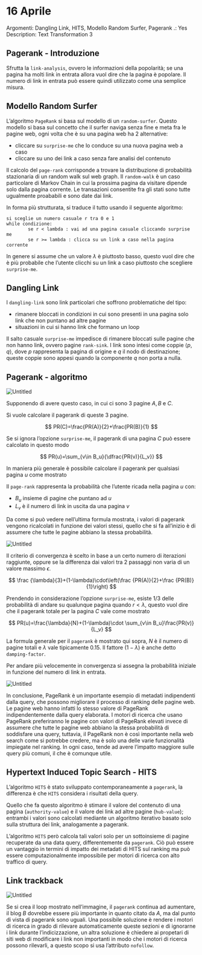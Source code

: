 # 16 Aprile

Argomenti: Dangling Link, HITS, Modello Random Surfer, Pagerank
.: Yes
Description: Text Transformation 3

## Pagerank - Introduzione

Sfrutta la `link-analysis`, ovvero le informazioni della popolarità; se una pagina ha molti link in entrata allora vuol dire che la pagina è popolare. Il numero di link in entrata può essere quindi utilizzato come una semplice misura.

## Modello Random Surfer

L’algoritmo `PageRank` si basa sul modello di un `random-surfer`. Questo modello si basa sul concetto che il surfer naviga senza fine e meta fra le pagine web, ogni volta che è su una pagina web ha 2 alternative:

- cliccare su `surprise-me` che lo conduce su una nuova pagina web a caso
- cliccare su uno dei link a caso senza fare analisi del contenuto

Il calcolo del `page-rank` corrisponde a trovare la distribuzione di probabilità stazionaria di un random walk sul web graph. Il `random-walk` è un caso particolare di Markov Chain in cui la prossima pagina da visitare dipende solo dalla pagina corrente. Le transazioni consentite fra gli stati sono tutte ugualmente proababili e sono date dai link. 

In forma più strutturata, si traduce il tutto usando il seguente algoritmo:

```
si sceglie un numero casuale r tra 0 e 1
while condizione:
		se r < lambda : vai ad una pagina casuale cliccando surprise me
		se r >= lambda : clicca su un link a caso nella pagina corrente
```

In genere si assume che un valore $\lambda$ è piuttosto basso, questo vuol dire che è più probabile che l’utente clicchi su un link a caso piuttosto che scegliere `surprise-me`. 

## Dangling Link

I `dangling-link` sono link particolari che soffrono problematiche del tipo:

- rimanere bloccati in condizioni in cui sono presenti in una pagina solo link che non puntano ad altre pagine
- situazioni in cui si hanno link che formano un loop

Il salto casuale `surprise-me` impedisce di rimanere bloccati sulle pagine che non hanno link, ovvero pagine `rank-sink`. I link sono intesi come coppie $\left\langle p,q \right\rangle$, dove $p$ rappresenta la pagina di origine e $q$ il nodo di destinazione; queste coppie sono appesi quando la componente $q$ non porta a nulla. 

## Pagerank - algoritmo

![Untitled](SII16041.png)

Supponendo di avere questo caso, in cui ci sono 3 pagine $A,B$ e $C$.

Si vuole calcolare il pagerank di queste 3 pagine.

$$
PR(C)=\frac{PR(A)}{2}+\frac{PR(B)}{1}
$$

Se si ignora l’opzione `surprise-me`, il pagerank di una pagina $C$ può essere calcolato in questo modo

$$
PR(u)=\sum_{v\in B_u}{\dfrac{PR(v)}{L_v}}
$$

In maniera più generale è possibile calcolare il pagerank per qualsiasi pagina $u$ come mostrato

Il `page-rank` rappresenta la probabilità che l’utente ricada nella pagina $u$ con:

- $B_u$ insieme di pagine che puntano ad $u$
- $L_v$ è il numero di link in uscita da una pagina $v$

Da come si può vedere nell’ultima formula mostrata, i valori di pagerank vengono ricalcolati in funzione dei valori stessi, quello che si fa all’inizio è di assumere che tutte le pagine abbiano la stessa probabilità.

![Untitled](SII16042.png)

Il criterio di convergenza è scelto in base a un certo numero di iterazioni raggiunte, oppure se la differenza dai valori tra 2 passaggi non varia di un valore massimo $\epsilon$.

$$
\frac {\lambda}{3}+(1-\lambda)\cdot\left(\frac {PR(A)}{2}+\frac {PR(B)}{1}\right)
$$

Prendendo in considerazione l’opzione `surprise-me`, esiste $1/3$ delle probabilità di andare su qualunque pagina quando $r<\lambda$, questo vuol dire che il pagerank totale per la pagina $C$ vale come mostrato

$$
PR(u)=\frac{\lambda}{N}+(1-\lambda)\cdot \sum_{v\in B_u}\frac{PR(v)}{L_v}
$$

La formula generale per il `pagerank` è mostrato qui sopra, $N$ è il numero di pagine totali e $\lambda$ vale tipicamente $0.15$. Il fattore $(1-\lambda)$ è anche detto `damping-factor`.

Per andare più velocemente in convergenza si assegna la probabilità iniziale in funzione del numero di link in entrata.

![Untitled](SII16043.png)

In conclusione, PageRank è un importante esempio di metadati indipendenti dalla query, che possono migliorare il processo di ranking delle pagine web. Le pagine web hanno infatti lo stesso valore di PageRank indipendentemente dalla query elaborata. I motori di ricerca che usano PageRank preferiranno le pagine con valori di PageRank elevati invece di assumere che tutte le pagine web abbiano la stessa probabilità di soddisfare una query, tuttavia, il PageRank non è così importante nella web search come si potrebbe credere, ma è solo una delle varie funzionalità impiegate nel ranking. In ogni caso, tende ad avere l’impatto maggiore sulle query più comuni, il che è comunque utile.

## Hypertext Induced Topic Search - HITS

L’algoritmo `HITS` è stato sviluppato contemporaneamente a `pagerank`, la differenza è che `HITS` considera i risultati della query. 

Quello che fa questo algoritmo è stimare il valore del contenuto di una pagina (`authority-value`) e il valore dei link ad altre pagine (`hub-value`); entrambi i valori sono calcolati mediante un algoritmo iterativo basato solo sulla struttura dei link, analogamente a pagerank.

L’algoritmo `HITS` però calcola tali valori solo per un sottoinsieme di pagine recuperate da una data query, differentemente da `pagerank`. Ciò può essere un vantaggio in termini di impatto dei metadati di HITS sul ranking ma può essere computazionalmente impossibile per motori di ricerca con alto traffico di query.

## Link trackback

![Untitled](SII16044.png)

Se si crea il loop mostrato nell’immagine, il `pagerank` continua ad aumentare, il blog $B$ dovrebbe essere più importante in quanto citato da $A$, ma dal punto di vista di pagerank sono uguali. Una possibile soluzione è rendere i motori di ricerca in grado di rilevare automaticamente queste sezioni e di ignorarne i link durante l’indicizzazione, un altra soluzione è chiedere ai propetari di siti web di modificare i link non importanti in modo che i motori di ricerca possono rilevarli, a questo scopo si usa l’attributo `nofollow`.
